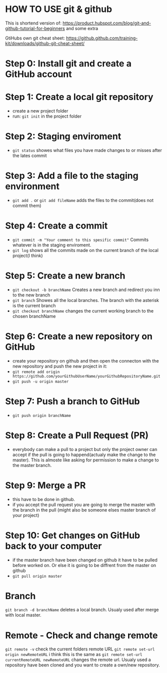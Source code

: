 # HOW TO USE git & github

This is shortend version of: https://product.hubspot.com/blog/git-and-github-tutorial-for-beginners
and some extra

GtiHubs own git cheat sheet:
https://github.github.com/training-kit/downloads/github-git-cheat-sheet/



# Step 0: Install git and create a GitHub account 
# Step 1: Create a local git repository 
  - create a new project folder
  - run: `git init` in the project folder
# Step 2: Staging enviroment
  - `git status` showes what files you have made changes to or misses after the lates commit
# Step 3: Add a file to the staging environment
  - `git add .` or `git add fileName` adds the files to the commit(does not commit them)
# Step 4: Create a commit
  - `git commit -m "Your comment to this spesific commit"` Commits whatever is in the staging enviroment. 
  - `git log` shows all the commits made on the current branch of the local project(I think)
# Step 5: Create a new branch
  - `git checkout -b branchName` Creates a new branch and redirect you inn to the new branch
  - `git branch` Showes all the local branches. The branch with the asterisk is the current branch
  - `git checkout branchName` changes the current working branch to the chosen branchName
# Step 6: Create a new repository on GitHub
  - create your repository on github 
      and then open the connecton with the new repository and push the new project in it:
  - `git remote add origin https://github.com/yourGithubUserName/yourGithubRepositoryName.git`
  - `git push -u origin master`
# Step 7: Push a branch to GitHub
  - `git push origin branchName`
# Step 8: Create a Pull Request (PR)
  - everybody can make a pull to a project but only the project owner can accept if the pull is going to happend(actualy make the change to the master). This is almoste like asking for permission to make a change to the master branch.
# Step 9: Merge a PR
  - this have to be done in github. 
  - if you accept the pull request you are going to merge the master with the branch in the pull (might also be someone elses master branch of your project)
# Step 10: Get changes on GitHub back to your computer
  - if the master branch have been changed on github it have to be pulled before worked on. Or else it is going to be diffrent from the master on github
  - `git pull origin master`


# Branch
`git branch -d branchName` deletes a local branch. Usualy used after merge with local master.

# Remote - Check and change remote
`git remote -v` check the current folders remote URL
`git remote set-url origin newRemoteURL` i think this is the same as `git remote set-url currentRemoteURL newRemoteURL` changes the remote url. Usualy used a repository have been cloned and you want to create a own/new repository.


